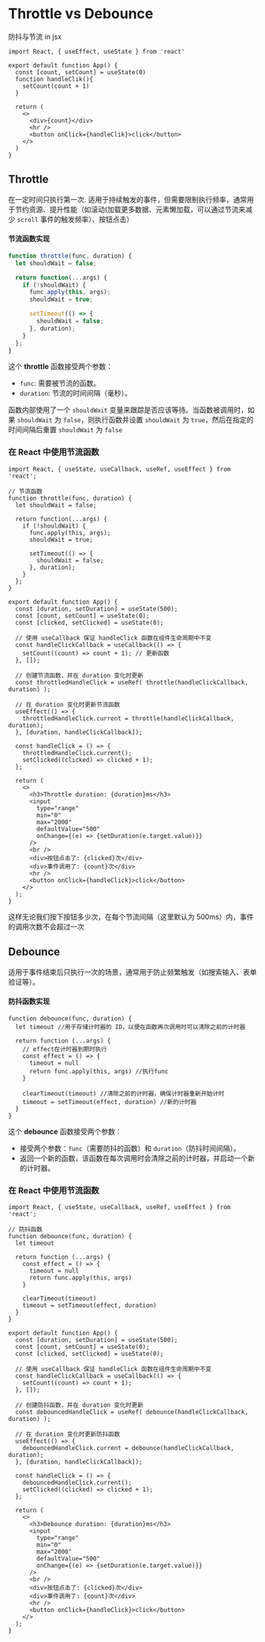 
# Throttle vs Debounce

防抖与节流 in jsx

```react
import React, { useEffect, useState } from 'react'

export default function App() {
  const [count, setCount] = useState(0)
  function handleClik(){
    setCount(count + 1)
  }

  return (
    <>
      <div>{count}</div>
      <hr />
      <button onClick={handleClik}>click</button>
    </>
  )
}
```



## Throttle

在一定时间只执行第一次. 适用于持续触发的事件，但需要限制执行频率，通常用于节约资源、提升性能（如滚动(加载更多数据、元素懒加载，可以通过节流来减少 `scroll` 事件的触发频率）、按钮点击）

#### 节流函数实现

```js
function throttle(func, duration) {
  let shouldWait = false;

  return function(...args) {
    if (!shouldWait) {
      func.apply(this, args);
      shouldWait = true;

      setTimeout(() => {
        shouldWait = false;
      }, duration);
    }
  };
}
```

这个 **throttle** 函数接受两个参数：

- `func`: 需要被节流的函数。
- `duration`: 节流的时间间隔（毫秒）。

函数内部使用了一个 `shouldWait` 变量来跟踪是否应该等待。当函数被调用时，如果 `shouldWait` 为 `false`，则执行函数并设置 `shouldWait` 为 `true`，然后在指定的时间间隔后重置 `shouldWait` 为 `false`



### 在 React 中使用节流函数

```react
import React, { useState, useCallback, useRef, useEffect } from 'react';

// 节流函数
function throttle(func, duration) {
  let shouldWait = false;

  return function(...args) {
    if (!shouldWait) {
      func.apply(this, args);
      shouldWait = true;

      setTimeout(() => {
        shouldWait = false;
      }, duration);
    }
  };
}

export default function App() {
  const [duration, setDuration] = useState(500);
  const [count, setCount] = useState(0);
  const [clicked, setClicked] = useState(0);

  // 使用 useCallback 保证 handleClick 函数在组件生命周期中不变
  const handleClickCallback = useCallback(() => {
    setCount((count) => count + 1); // 更新函数
  }, []);

  // 创建节流函数，并在 duration 变化时更新
  const throttledHandleClick = useRef( throttle(handleClickCallback, duration) );

  // 在 duration 变化时更新节流函数
  useEffect(() => {
    throttledHandleClick.current = throttle(handleClickCallback, duration);
  }, [duration, handleClickCallback]);

  const handleClick = () => {
    throttledHandleClick.current();
    setClicked((clicked) => clicked + 1);
  };

  return (
    <>
      <h3>Throttle duration: {duration}ms</h3>
      <input 
        type="range" 
        min="0" 
        max="2000" 
        defaultValue="500" 
        onChange={(e) => {setDuration(e.target.value)}}  
      />
      <br />
      <div>按钮点击了: {clicked}次</div>
      <div>事件调用了: {count}次</div>
      <hr />
      <button onClick={handleClick}>click</button>
    </>
  );
}

```



这样无论我们按下按钮多少次，在每个节流间隔（这里默认为 500ms）内，事件的调用次数不会超过一次



## Debounce

适用于事件结束后只执行一次的场景，通常用于防止频繁触发（如搜索输入、表单验证等）。

#### 防抖函数实现

```react
function debounce(func, duration) {
  let timeout //用于存储计时器的 ID，以便在函数再次调用时可以清除之前的计时器

  return function (...args) {
    // effect在计时器到期时执行
    const effect = () => {
      timeout = null
      return func.apply(this, args) //执行func
    }

    clearTimeout(timeout) //清除之前的计时器，确保计时器重新开始计时
    timeout = setTimeout(effect, duration) //新的计时器
  }
}
```

这个 **debounce** 函数接受两个参数：

- 接受两个参数：`func`（需要防抖的函数）和 `duration`（防抖时间间隔）。
- 返回一个新的函数，该函数在每次调用时会清除之前的计时器，并启动一个新的计时器。

### 在 React 中使用节流函数

```react
import React, { useState, useCallback, useRef, useEffect } from 'react';

// 防抖函数
function debounce(func, duration) {
  let timeout

  return function (...args) {
    const effect = () => {
      timeout = null
      return func.apply(this, args)
    }

    clearTimeout(timeout)
    timeout = setTimeout(effect, duration)
  }
}

export default function App() {
  const [duration, setDuration] = useState(500);
  const [count, setCount] = useState(0);
  const [clicked, setClicked] = useState(0);

  // 使用 useCallback 保证 handleClick 函数在组件生命周期中不变
  const handleClickCallback = useCallback(() => {
    setCount((count) => count + 1);
  }, []);

  // 创建防抖函数，并在 duration 变化时更新
  const debouncedHandleClick = useRef( debounce(handleClickCallback, duration) );

  // 在 duration 变化时更新防抖函数
  useEffect(() => {
    debouncedHandleClick.current = debounce(handleClickCallback, duration);
  }, [duration, handleClickCallback]);

  const handleClick = () => {
    debouncedHandleClick.current();
    setClicked((clicked) => clicked + 1);
  };

  return (
    <>
      <h3>Debounce duration: {duration}ms</h3>
      <input 
        type="range" 
        min="0" 
        max="2000" 
        defaultValue="500" 
        onChange={(e) => {setDuration(e.target.value)}}  
      />
      <br />
      <div>按钮点击了: {clicked}次</div>
      <div>事件调用了: {count}次</div>
      <hr />
      <button onClick={handleClick}>click</button>
    </>
  );
}
```

